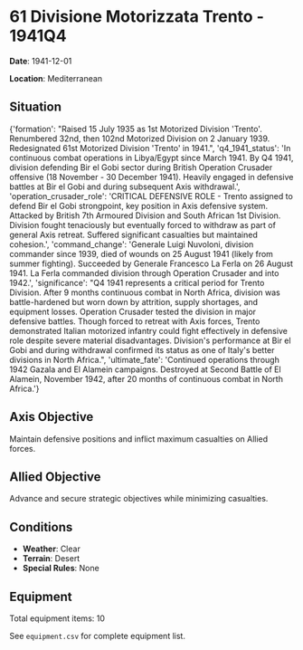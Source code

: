 # 61 Divisione Motorizzata Trento - 1941Q4

**Date**: 1941-12-01

**Location**: Mediterranean

## Situation

{'formation': "Raised 15 July 1935 as 1st Motorized Division 'Trento'. Renumbered 32nd, then 102nd Motorized Division on 2 January 1939. Redesignated 61st Motorized Division 'Trento' in 1941.", 'q4_1941_status': 'In continuous combat operations in Libya/Egypt since March 1941. By Q4 1941, division defending Bir el Gobi sector during British Operation Crusader offensive (18 November - 30 December 1941). Heavily engaged in defensive battles at Bir el Gobi and during subsequent Axis withdrawal.', 'operation_crusader_role': 'CRITICAL DEFENSIVE ROLE - Trento assigned to defend Bir el Gobi strongpoint, key position in Axis defensive system. Attacked by British 7th Armoured Division and South African 1st Division. Division fought tenaciously but eventually forced to withdraw as part of general Axis retreat. Suffered significant casualties but maintained cohesion.', 'command_change': 'Generale Luigi Nuvoloni, division commander since 1939, died of wounds on 25 August 1941 (likely from summer fighting). Succeeded by Generale Francesco La Ferla on 26 August 1941. La Ferla commanded division through Operation Crusader and into 1942.', 'significance': "Q4 1941 represents a critical period for Trento Division. After 9 months continuous combat in North Africa, division was battle-hardened but worn down by attrition, supply shortages, and equipment losses. Operation Crusader tested the division in major defensive battles. Though forced to retreat with Axis forces, Trento demonstrated Italian motorized infantry could fight effectively in defensive role despite severe material disadvantages. Division's performance at Bir el Gobi and during withdrawal confirmed its status as one of Italy's better divisions in North Africa.", 'ultimate_fate': 'Continued operations through 1942 Gazala and El Alamein campaigns. Destroyed at Second Battle of El Alamein, November 1942, after 20 months of continuous combat in North Africa.'}

## Axis Objective

Maintain defensive positions and inflict maximum casualties on Allied forces.

## Allied Objective

Advance and secure strategic objectives while minimizing casualties.

## Conditions

- **Weather**: Clear
- **Terrain**: Desert
- **Special Rules**: None

## Equipment

Total equipment items: 10

See `equipment.csv` for complete equipment list.
